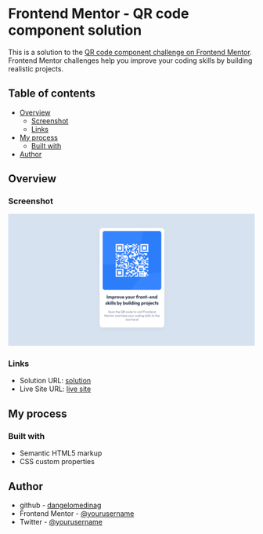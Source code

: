 # Frontend Mentor - QR code component solution

This is a solution to the [QR code component challenge on Frontend Mentor](https://www.frontendmentor.io/challenges/qr-code-component-iux_sIO_H). Frontend Mentor challenges help you improve your coding skills by building realistic projects.

## Table of contents

- [Overview](#overview)
  - [Screenshot](#screenshot)
  - [Links](#links)
- [My process](#my-process)
  - [Built with](#built-with)
- [Author](#author)

## Overview

### Screenshot

![solution](./screenshots/solution-qr-code-component.png)

### Links

- Solution URL: [solution](https://your-solution-url.com)
- Live Site URL: [live site](https://qr-code-component-frontendmentor-challenge.netlify.app/)

## My process

### Built with

- Semantic HTML5 markup
- CSS custom properties

## Author

- github - [dangelomedinag](https://www.your-site.com)
- Frontend Mentor - [@yourusername](https://www.frontendmentor.io/profile/dangelomedinag)
- Twitter - [@yourusername](https://www.twitter.com/dangelomedinag)
